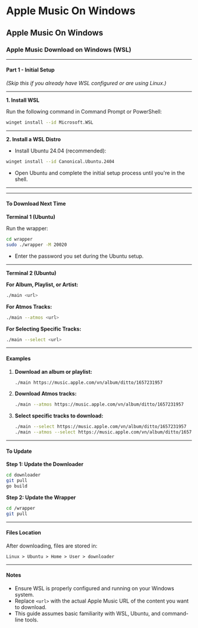 # Apple Music On Windows

## Apple Music On Windows

### Apple Music Download on Windows (WSL)

***

#### **Part 1 - Initial Setup**

_(Skip this if you already have WSL configured or are using Linux.)_

***

**1. Install WSL**

Run the following command in Command Prompt or PowerShell:

```bash
winget install --id Microsoft.WSL
```

***

**2. Install a WSL Distro**

* Install Ubuntu 24.04 (recommended):

```bash
winget install --id Canonical.Ubuntu.2404
```

* Open Ubuntu and complete the initial setup process until you're in the shell.

***

***

#### **To Download Next Time**

**Terminal 1 (Ubuntu)**

Run the wrapper:

```bash
cd wrapper
sudo ./wrapper -M 20020
```

* Enter the password you set during the Ubuntu setup.

***

**Terminal 2 (Ubuntu)**

**For Album, Playlist, or Artist:**

```bash
./main <url>
```

**For Atmos Tracks:**

```bash
./main --atmos <url>
```

**For Selecting Specific Tracks:**

```bash
./main --select <url>
```

***

#### **Examples**

1.  **Download an album or playlist:**

    ```bash
    ./main https://music.apple.com/vn/album/ditto/1657231957
    ```
2.  **Download Atmos tracks:**

    ```bash
    ./main --atmos https://music.apple.com/vn/album/ditto/1657231957
    ```
3.  **Select specific tracks to download:**

    ```bash
    ./main --select https://music.apple.com/vn/album/ditto/1657231957
    ./main --atmos --select https://music.apple.com/vn/album/ditto/1657231957
    ```

***

#### **To Update**

**Step 1: Update the Downloader**

```bash
cd downloader
git pull
go build
```

**Step 2: Update the Wrapper**

```bash
cd /wrapper
git pull
```

***

#### **Files Location**

After downloading, files are stored in:

```plaintext
Linux > Ubuntu > Home > User > downloader
```

***

#### **Notes**

* Ensure WSL is properly configured and running on your Windows system.
* Replace `<url>` with the actual Apple Music URL of the content you want to download.
* This guide assumes basic familiarity with WSL, Ubuntu, and command-line tools.
